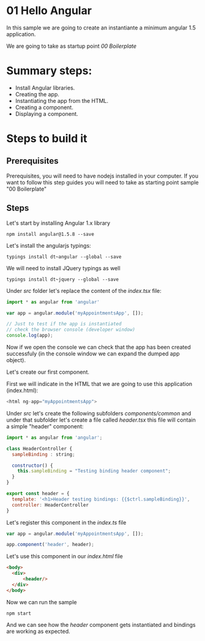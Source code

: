 # 01 Hello Angular

In this sample we are going to create an instantiante a minimum angular 1.5 application.

We are going to take as startup point _00 Boilerplate_

# Summary steps:

- Install Angular libraries.
- Creating the app.
- Instantiating the app from the HTML.
- Creating a component.
- Displaying a component.

# Steps to build it

## Prerequisites

Prerequisites, you will need to have nodejs installed in your computer. If you want to follow this step guides you will need to take as starting point sample "00 Boilerplate"

## Steps


Let's start by installing Angular 1.x library

```
npm install angular@1.5.8 --save
```

Let's install the angularjs typings:

```
typings install dt~angular --global --save
```

We will need to install JQuery typings as well

```
typings install dt~jquery --global --save
```

Under _src_ folder let's replace the content of the _index.tsx_ file:

```javascript
import * as angular from 'angular'

var app = angular.module('myAppointmentsApp', []);

// Just to test if the app is instantiated
// check the browser console (developer window)
console.log(app);
```

Now if we open the console we can check that the app has been created successfuly
(in the console window we can expand the dumped app object).

Let's create our first component.

First we will indicate in the HTML that we are going to use this application (index.html):

```javascript
<html ng-app="myAppointmentsApp">
```

Under _src_ let's create the following subfolders _components/common_ and
under that subfolder let's create a file called _header.tsx_ this file will
contain a simple "header" component:

```javascript
import * as angular from 'angular';

class HeaderController {
  sampleBinding : string;

  constructor() {
    this.sampleBinding = "Testing binding header component";
  }
}

export const header = {
  template: '<h1>Header testing bindings: {{$ctrl.sampleBinding}}',
  controller: HeaderController
}
```

Let's register this component in the _index.ts_ file

```javascript
var app = angular.module('myAppointmentsApp', []);

app.component('header', header);
```

Let's use this component in our _index.html_ file

```html
<body>
  <div>
      <header/>
  </div>
</body>
```

Now we can run the sample

```
npm start
```

And we can see how the _header_ component gets instantiated and bindings are
working as expected.
